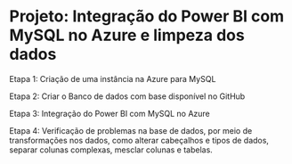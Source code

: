 # Projeto: Integração do Power BI com MySQL no Azure e limpeza dos dados

Etapa 1: Criação de uma instância na Azure para MySQL

Etapa 2: Criar o Banco de dados com base disponível no GitHub

Etapa 3: Integração do Power BI com MySQL no Azure

Etapa 4: Verificação de problemas na base de dados, por meio de transformações nos dados, como alterar cabeçalhos e tipos de dados, separar colunas complexas, mesclar colunas e tabelas.

